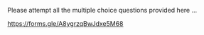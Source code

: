 Please attempt all the multiple choice questions provided here ...

https://forms.gle/A8ygrzqBwJdxe5M68

